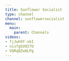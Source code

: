 ```yaml
---
title: Sunflower Socialist
type: channel
channel: sunflowersocialist
menu:
  main:
    parent: Channels
videos:
- fjJwh9f-sbI
- nisfgSU927U
- VQRqQZw8LPg
---
```

